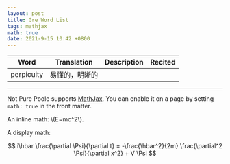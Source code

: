 ```yaml
---
layout: post
title: Gre Word List
tags: mathjax
math: true
date: 2021-9-15 10:42 +0800
---
```

|  Word  |  Translation  |  Description  |  Recited  | 
|--------|---------------|---------------|-----------|
|perpicuity|易懂的，明晰的|||












------
Not Pure Poole supports [MathJax](https://www.mathjax.org/). You can enable it on a page by setting `math: true` in the front matter.

An inline math: \\\(E=mc^2\\\).

A display math:

$$
i\hbar \frac{\partial \Psi}{\partial t} = -\frac{\hbar^2}{2m}
\frac{\partial^2 \Psi}{\partial x^2} + V \Psi
$$
